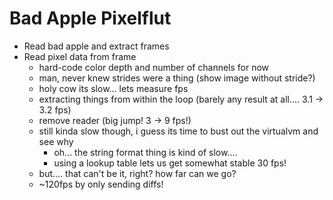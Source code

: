 # Bad Apple Pixelflut

- Read bad apple and extract frames
- Read pixel data from frame
  - hard-code color depth and number of channels for now
  - man, never knew strides were a thing (show image without stride?)
  - holy cow its slow... lets measure fps
  - extracting things from within the loop (barely any result at all.... 3.1 -> 3.2 fps)
  - remove reader (big jump! 3 -> 9 fps!)
  - still kinda slow though, i guess its time to bust out the virtualvm and see why
    - oh... the string format thing is kind of slow....
    - using a lookup table lets us get somewhat stable 30 fps!
  - but.... that can't be it, right? how far can we go?
  - ~120fps by only sending diffs!